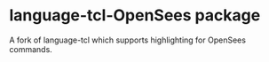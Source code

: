 # language-tcl-OpenSees package

A fork of language-tcl which supports highlighting for OpenSees commands.

